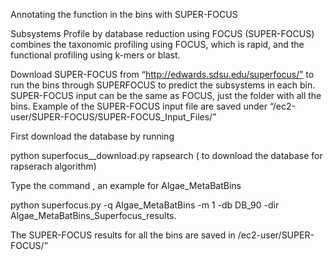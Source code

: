 Annotating the function in the bins with SUPER-FOCUS

Subsystems Profile by database reduction using FOCUS (SUPER-FOCUS) combines the taxonomic profiling using FOCUS, which is rapid, and the functional profiling using k-mers or blast. 

Download SUPER-FOCUS from “http://edwards.sdsu.edu/superfocus/” to run the bins through SUPERFOCUS to predict the subsystems in each bin. SUPER-FOCUS input can be the same as FOCUS, just the folder with all the bins. Example of the SUPER-FOCUS input file are saved under “/ec2-user/SUPER-FOCUS/SUPER-FOCUS_Input_Files/”

First download the database by running 

python superfocus__download.py rapsearch ( to download the database for rapserach algorithm)

Type the command , an example for Algae_MetaBatBins 

python superfocus.py -q Algae_MetaBatBins -m 1 -db DB_90 -dir Algae_MetaBatBins_Superfocus_results. 

The SUPER-FOCUS results for all the bins are saved in /ec2-user/SUPER-FOCUS/” 

